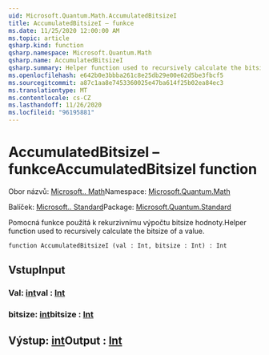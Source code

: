 ```yaml
---
uid: Microsoft.Quantum.Math.AccumulatedBitsizeI
title: AccumulatedBitsizeI – funkce
ms.date: 11/25/2020 12:00:00 AM
ms.topic: article
qsharp.kind: function
qsharp.namespace: Microsoft.Quantum.Math
qsharp.name: AccumulatedBitsizeI
qsharp.summary: Helper function used to recursively calculate the bitsize of a value.
ms.openlocfilehash: e642b0e3bbba261c8e25db29e00e62d5be3fbcf5
ms.sourcegitcommit: a87c1aa8e7453360025e47ba614f25b02ea84ec3
ms.translationtype: MT
ms.contentlocale: cs-CZ
ms.lasthandoff: 11/26/2020
ms.locfileid: "96195881"
---
```

# <a name="accumulatedbitsizei-function"></a><span data-ttu-id="54c9a-102">AccumulatedBitsizeI – funkce</span><span class="sxs-lookup"><span data-stu-id="54c9a-102">AccumulatedBitsizeI function</span></span>

<span data-ttu-id="54c9a-103">Obor názvů: [Microsoft.. Math](xref:Microsoft.Quantum.Math)</span><span class="sxs-lookup"><span data-stu-id="54c9a-103">Namespace: [Microsoft.Quantum.Math](xref:Microsoft.Quantum.Math)</span></span>

<span data-ttu-id="54c9a-104">Balíček: [Microsoft.. Standard](https://nuget.org/packages/Microsoft.Quantum.Standard)</span><span class="sxs-lookup"><span data-stu-id="54c9a-104">Package: [Microsoft.Quantum.Standard](https://nuget.org/packages/Microsoft.Quantum.Standard)</span></span>


<span data-ttu-id="54c9a-105">Pomocná funkce použitá k rekurzivnímu výpočtu bitsize hodnoty.</span><span class="sxs-lookup"><span data-stu-id="54c9a-105">Helper function used to recursively calculate the bitsize of a value.</span></span>

```qsharp
function AccumulatedBitsizeI (val : Int, bitsize : Int) : Int
```


## <a name="input"></a><span data-ttu-id="54c9a-106">Vstup</span><span class="sxs-lookup"><span data-stu-id="54c9a-106">Input</span></span>

### <a name="val--int"></a><span data-ttu-id="54c9a-107">Val: [int](xref:microsoft.quantum.lang-ref.int)</span><span class="sxs-lookup"><span data-stu-id="54c9a-107">val : [Int](xref:microsoft.quantum.lang-ref.int)</span></span>




### <a name="bitsize--int"></a><span data-ttu-id="54c9a-108">bitsize: [int](xref:microsoft.quantum.lang-ref.int)</span><span class="sxs-lookup"><span data-stu-id="54c9a-108">bitsize : [Int](xref:microsoft.quantum.lang-ref.int)</span></span>





## <a name="output--int"></a><span data-ttu-id="54c9a-109">Výstup: [int](xref:microsoft.quantum.lang-ref.int)</span><span class="sxs-lookup"><span data-stu-id="54c9a-109">Output : [Int](xref:microsoft.quantum.lang-ref.int)</span></span>

